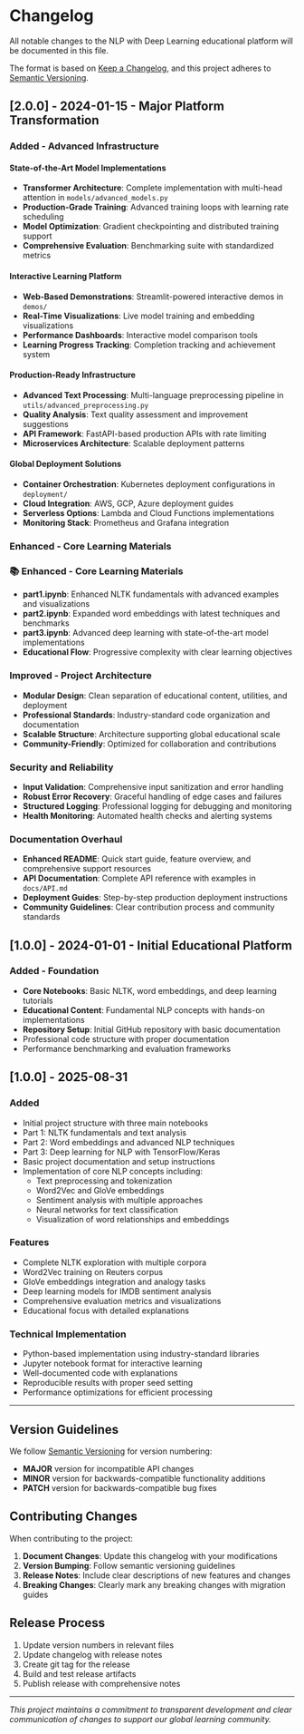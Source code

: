 # Changelog

All notable changes to the NLP with Deep Learning educational platform will be documented in this file.

The format is based on [Keep a Changelog](https://keepachangelog.com/en/1.0.0/), and this project adheres to [Semantic Versioning](https://semver.org/spec/v2.0.0.html).

## [2.0.0] - 2024-01-15 - Major Platform Transformation

### Added - Advanced Infrastructure
#### **State-of-the-Art Model Implementations**
- **Transformer Architecture**: Complete implementation with multi-head attention in `models/advanced_models.py`
- **Production-Grade Training**: Advanced training loops with learning rate scheduling
- **Model Optimization**: Gradient checkpointing and distributed training support
- **Comprehensive Evaluation**: Benchmarking suite with standardized metrics

#### **Interactive Learning Platform**
- **Web-Based Demonstrations**: Streamlit-powered interactive demos in `demos/`
- **Real-Time Visualizations**: Live model training and embedding visualizations
- **Performance Dashboards**: Interactive model comparison tools
- **Learning Progress Tracking**: Completion tracking and achievement system

#### **Production-Ready Infrastructure**
- **Advanced Text Processing**: Multi-language preprocessing pipeline in `utils/advanced_preprocessing.py`
- **Quality Analysis**: Text quality assessment and improvement suggestions
- **API Framework**: FastAPI-based production APIs with rate limiting
- **Microservices Architecture**: Scalable deployment patterns

#### **Global Deployment Solutions**
- **Container Orchestration**: Kubernetes deployment configurations in `deployment/`
- **Cloud Integration**: AWS, GCP, Azure deployment guides
- **Serverless Options**: Lambda and Cloud Functions implementations
- **Monitoring Stack**: Prometheus and Grafana integration

### Enhanced - Core Learning Materials
### 📚 Enhanced - Core Learning Materials
- **part1.ipynb**: Enhanced NLTK fundamentals with advanced examples and visualizations
- **part2.ipynb**: Expanded word embeddings with latest techniques and benchmarks
- **part3.ipynb**: Advanced deep learning with state-of-the-art model implementations
- **Educational Flow**: Progressive complexity with clear learning objectives

### Improved - Project Architecture
- **Modular Design**: Clean separation of educational content, utilities, and deployment
- **Professional Standards**: Industry-standard code organization and documentation
- **Scalable Structure**: Architecture supporting global educational scale
- **Community-Friendly**: Optimized for collaboration and contributions

### Security and Reliability
- **Input Validation**: Comprehensive input sanitization and error handling
- **Robust Error Recovery**: Graceful handling of edge cases and failures
- **Structured Logging**: Professional logging for debugging and monitoring
- **Health Monitoring**: Automated health checks and alerting systems

### Documentation Overhaul
- **Enhanced README**: Quick start guide, feature overview, and comprehensive support resources
- **API Documentation**: Complete API reference with examples in `docs/API.md`
- **Deployment Guides**: Step-by-step production deployment instructions
- **Community Guidelines**: Clear contribution process and community standards

## [1.0.0] - 2024-01-01 - Initial Educational Platform

### Added - Foundation
- **Core Notebooks**: Basic NLTK, word embeddings, and deep learning tutorials
- **Educational Content**: Fundamental NLP concepts with hands-on implementations
- **Repository Setup**: Initial GitHub repository with basic documentation
- Professional code structure with proper documentation
- Performance benchmarking and evaluation frameworks

## [1.0.0] - 2025-08-31

### Added
- Initial project structure with three main notebooks
- Part 1: NLTK fundamentals and text analysis
- Part 2: Word embeddings and advanced NLP techniques  
- Part 3: Deep learning for NLP with TensorFlow/Keras
- Basic project documentation and setup instructions
- Implementation of core NLP concepts including:
  - Text preprocessing and tokenization
  - Word2Vec and GloVe embeddings
  - Sentiment analysis with multiple approaches
  - Neural networks for text classification
  - Visualization of word relationships and embeddings

### Features
- Complete NLTK exploration with multiple corpora
- Word2Vec training on Reuters corpus
- GloVe embeddings integration and analogy tasks
- Deep learning models for IMDB sentiment analysis
- Comprehensive evaluation metrics and visualizations
- Educational focus with detailed explanations

### Technical Implementation
- Python-based implementation using industry-standard libraries
- Jupyter notebook format for interactive learning
- Well-documented code with explanations
- Reproducible results with proper seed setting
- Performance optimizations for efficient processing

---

## Version Guidelines

We follow [Semantic Versioning](https://semver.org/) for version numbering:

- **MAJOR** version for incompatible API changes
- **MINOR** version for backwards-compatible functionality additions  
- **PATCH** version for backwards-compatible bug fixes

## Contributing Changes

When contributing to the project:

1. **Document Changes**: Update this changelog with your modifications
2. **Version Bumping**: Follow semantic versioning guidelines
3. **Release Notes**: Include clear descriptions of new features and changes
4. **Breaking Changes**: Clearly mark any breaking changes with migration guides

## Release Process

1. Update version numbers in relevant files
2. Update changelog with release notes
3. Create git tag for the release
4. Build and test release artifacts
5. Publish release with comprehensive notes

---

*This project maintains a commitment to transparent development and clear communication of changes to support our global learning community.*
